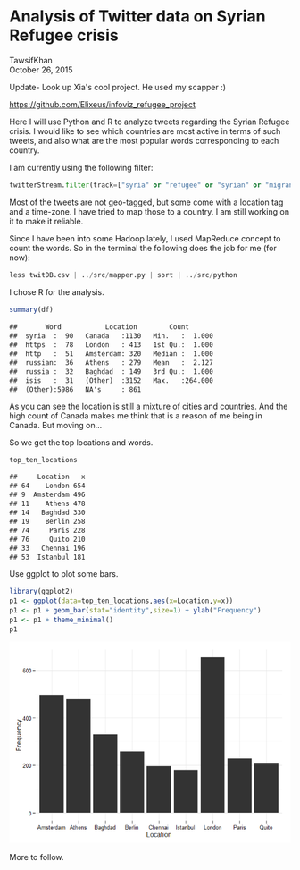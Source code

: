 # Analysis of Twitter data on Syrian Refugee crisis
TawsifKhan  
October 26, 2015  

Update- Look up Xia's cool project. He used my scapper :)

https://github.com/Elixeus/infoviz_refugee_project


Here I will use Python and R to analyze tweets regarding the Syrian Refugee crisis. I would like to see which countries are most active in terms of such tweets, and also what are the most popular words corresponding to each country.

I am currently using the following filter:

```python
twitterStream.filter(track=["syria" or "refugee" or "syrian" or "migrant crisis"])
```

Most of the tweets are not geo-tagged, but some come with a location tag and a time-zone. I have tried to map those to a country. I am still working on it to make it reliable. 

Since I have been into some Hadoop lately, I used MapReduce concept to count the words. So in the terminal the following does the job for me (for now):


```python
less twitDB.csv | ../src/mapper.py | sort | ../src/python
```

I chose R for the analysis.




```r
summary(df)
```

```
##       Word           Location        Count        
##  syria  :  90   Canada   :1130   Min.   :  1.000  
##  https  :  78   London   : 413   1st Qu.:  1.000  
##  http   :  51   Amsterdam: 320   Median :  1.000  
##  russian:  36   Athens   : 279   Mean   :  2.127  
##  russia :  32   Baghdad  : 149   3rd Qu.:  1.000  
##  isis   :  31   (Other)  :3152   Max.   :264.000  
##  (Other):5986   NA's     : 861
```
As you can see the location is still a mixture of cities and countries. And the high count of Canada makes me think that is a reason of me being in Canada. But moving on...

So we get the top locations and words.



```r
top_ten_locations
```

```
##     Location   x
## 64    London 654
## 9  Amsterdam 496
## 11    Athens 478
## 14   Baghdad 330
## 19    Berlin 258
## 74     Paris 228
## 76     Quito 210
## 33   Chennai 196
## 53  Istanbul 181
```

Use ggplot to plot some bars.


```r
library(ggplot2)
p1 <- ggplot(data=top_ten_locations,aes(x=Location,y=x))
p1 <- p1 + geom_bar(stat="identity",size=1) + ylab("Frequency")
p1 <- p1 + theme_minimal()
p1
```

![](README_files/figure-html/unnamed-chunk-7-1.png) 

More to follow.
